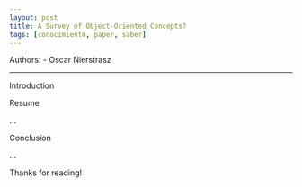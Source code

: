 ```yaml
---
layout: post
title: A Survey of Object-Oriented Concepts?
tags: [conocimiento, paper, saber]
---
```


<!--Resumen-->

Authors:
    - Oscar Nierstrasz

---
<!--more-->

Introduction


Resume

...

Conclusion

...
  
Thanks for reading!